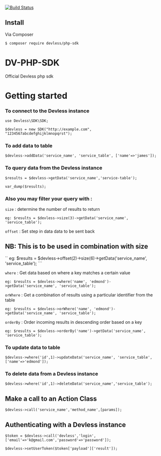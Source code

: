 [![Build Status](https://travis-ci.org/DevlessTeam/DV-PHP-SDK.svg?branch=master)](https://travis-ci.org/DevlessTeam/DV-PHP-SDK)
## Install

Via Composer

``` bash
$ composer require devless/php-sdk 
```
# DV-PHP-SDK
Official Devless php sdk

# Getting started 

### To connect to the Devless instance 

```
use Devless\SDK\SDK;

$devless = new SDK("http://example.com", "1234567abcdefghijklmnopqrst");

```
### To add data to table 

```
$devless->addData('service_name', 'service_table', ['name'=>'james']);

```

### To query data from the Devless instance 

```
$results = $devless->getData('service_name','service-table');

var_dump($results);

```
### Also you may filter your query with : 

``size`` : determine the number of results to return 

``` eg: $results = $devless->size(3)->getData('service_name', 'service_table'); ```

``offset`` : Set step in data data to be sent back 

## NB: This is to be used in combination with size

`` eg: $results = $devless->offset(2)->size(6)->getData('service_name', 'service_table'); ```

`` where `` : Get data based on where a key matches a certain value 

``` eg: $results = $devless->where('name', 'edmond')->getData('service_name', 'service_table'); ```

`` orWhere `` : Get a combination of results using a particular identifier from the table 

``` eg: $results = $devless->orWhere('name', 'edmond')->getData('service_name', 'service_table'); ```


``orderBy`` : Order incoming results in descending order based on a key 

`` eg: $results = $devless->orderBy('name')->getData('service_name', 'service_table'); ``


### To update data to table 

```
$devless->where('id',1)->updateData('service_name', 'service_table', ['name'=>'edmond']);

```

### To delete data from a Devless instance 

```
$devless->where('id',1)->deleteData('service_name','service_table');

```

## Make a call to an Action Class 

```
$devless->call('service_name','method_name',[params]);

```

## Authenticating with a Devless instance

```
$token = $devless->call('devless','login',['email'=>'k@gmail.com','password'=>'password']);

$devless->setUserToken($token['payload']['result']);

```



